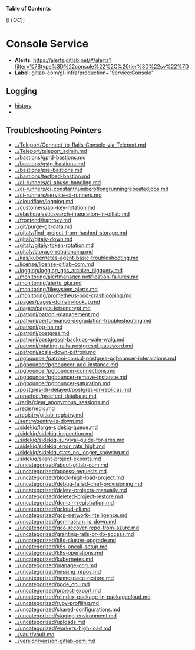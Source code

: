 <!-- MARKER: do not edit this section directly. Edit services/service-catalog.yml then run scripts/generate-docs -->

**Table of Contents**

[[_TOC_]]

#  Console Service
* **Alerts**: https://alerts.gitlab.net/#/alerts?filter=%7Btype%3D%22console%22%2C%20tier%3D%22sv%22%7D
* **Label**: gitlab-com/gl-infra/production~"Service:Console"

## Logging

* [history]()
* []()

## Troubleshooting Pointers

* [../Teleport/Connect_to_Rails_Console_via_Teleport.md](../Teleport/Connect_to_Rails_Console_via_Teleport.md)
* [../Teleport/teleport_admin.md](../Teleport/teleport_admin.md)
* [../bastions/gprd-bastions.md](../bastions/gprd-bastions.md)
* [../bastions/gstg-bastions.md](../bastions/gstg-bastions.md)
* [../bastions/pre-bastions.md](../bastions/pre-bastions.md)
* [../bastions/testbed-bastion.md](../bastions/testbed-bastion.md)
* [../ci-runners/ci-abuse-handling.md](../ci-runners/ci-abuse-handling.md)
* [../ci-runners/ci_constantnumberoflongrunningrepeatedjobs.md](../ci-runners/ci_constantnumberoflongrunningrepeatedjobs.md)
* [../ci-runners/service-ci-runners.md](../ci-runners/service-ci-runners.md)
* [../cloudflare/logging.md](../cloudflare/logging.md)
* [../customers/api-key-rotation.md](../customers/api-key-rotation.md)
* [../elastic/elasticsearch-integration-in-gitlab.md](../elastic/elasticsearch-integration-in-gitlab.md)
* [../frontend/haproxy.md](../frontend/haproxy.md)
* [../git/purge-git-data.md](../git/purge-git-data.md)
* [../gitaly/find-project-from-hashed-storage.md](../gitaly/find-project-from-hashed-storage.md)
* [../gitaly/gitaly-down.md](../gitaly/gitaly-down.md)
* [../gitaly/gitaly-token-rotation.md](../gitaly/gitaly-token-rotation.md)
* [../gitaly/storage-rebalancing.md](../gitaly/storage-rebalancing.md)
* [../kas/kubernetes-agent-basic-troubleshooting.md](../kas/kubernetes-agent-basic-troubleshooting.md)
* [../license/license-gitlab-com.md](../license/license-gitlab-com.md)
* [../logging/logging_gcs_archive_bigquery.md](../logging/logging_gcs_archive_bigquery.md)
* [../monitoring/alertmanager-notification-failures.md](../monitoring/alertmanager-notification-failures.md)
* [../monitoring/alerts_gke.md](../monitoring/alerts_gke.md)
* [../monitoring/filesystem_alerts.md](../monitoring/filesystem_alerts.md)
* [../monitoring/prometheus-pod-crashlooping.md](../monitoring/prometheus-pod-crashlooping.md)
* [../pages/pages-domain-lookup.md](../pages/pages-domain-lookup.md)
* [../pages/pages-letsencrypt.md](../pages/pages-letsencrypt.md)
* [../patroni/patroni-management.md](../patroni/patroni-management.md)
* [../patroni/performance-degradation-troubleshooting.md](../patroni/performance-degradation-troubleshooting.md)
* [../patroni/pg-ha.md](../patroni/pg-ha.md)
* [../patroni/postgres.md](../patroni/postgres.md)
* [../patroni/postgresql-backups-wale-walg.md](../patroni/postgresql-backups-wale-walg.md)
* [../patroni/rotating-rails-postgresql-password.md](../patroni/rotating-rails-postgresql-password.md)
* [../patroni/scale-down-patroni.md](../patroni/scale-down-patroni.md)
* [../pgbouncer/patroni-consul-postgres-pgbouncer-interactions.md](../pgbouncer/patroni-consul-postgres-pgbouncer-interactions.md)
* [../pgbouncer/pgbouncer-add-instance.md](../pgbouncer/pgbouncer-add-instance.md)
* [../pgbouncer/pgbouncer-connections.md](../pgbouncer/pgbouncer-connections.md)
* [../pgbouncer/pgbouncer-remove-instance.md](../pgbouncer/pgbouncer-remove-instance.md)
* [../pgbouncer/pgbouncer-saturation.md](../pgbouncer/pgbouncer-saturation.md)
* [../postgres-dr-delayed/postgres-dr-replicas.md](../postgres-dr-delayed/postgres-dr-replicas.md)
* [../praefect/praefect-database.md](../praefect/praefect-database.md)
* [../redis/clear_anonymous_sessions.md](../redis/clear_anonymous_sessions.md)
* [../redis/redis.md](../redis/redis.md)
* [../registry/gitlab-registry.md](../registry/gitlab-registry.md)
* [../sentry/sentry-is-down.md](../sentry/sentry-is-down.md)
* [../sidekiq/large-sidekiq-queue.md](../sidekiq/large-sidekiq-queue.md)
* [../sidekiq/sidekiq-inspection.md](../sidekiq/sidekiq-inspection.md)
* [../sidekiq/sidekiq-survival-guide-for-sres.md](../sidekiq/sidekiq-survival-guide-for-sres.md)
* [../sidekiq/sidekiq_error_rate_high.md](../sidekiq/sidekiq_error_rate_high.md)
* [../sidekiq/sidekiq_stats_no_longer_showing.md](../sidekiq/sidekiq_stats_no_longer_showing.md)
* [../sidekiq/silent-project-exports.md](../sidekiq/silent-project-exports.md)
* [../uncategorized/about-gitlab-com.md](../uncategorized/about-gitlab-com.md)
* [../uncategorized/access-requests.md](../uncategorized/access-requests.md)
* [../uncategorized/block-high-load-project.md](../uncategorized/block-high-load-project.md)
* [../uncategorized/debug-failed-chef-provisioning.md](../uncategorized/debug-failed-chef-provisioning.md)
* [../uncategorized/delete-projects-manually.md](../uncategorized/delete-projects-manually.md)
* [../uncategorized/deleted-project-restore.md](../uncategorized/deleted-project-restore.md)
* [../uncategorized/domain-registration.md](../uncategorized/domain-registration.md)
* [../uncategorized/gcloud-cli.md](../uncategorized/gcloud-cli.md)
* [../uncategorized/gcp-network-intelligence.md](../uncategorized/gcp-network-intelligence.md)
* [../uncategorized/gemnasium_is_down.md](../uncategorized/gemnasium_is_down.md)
* [../uncategorized/geo-recover-repo-from-azure.md](../uncategorized/geo-recover-repo-from-azure.md)
* [../uncategorized/granting-rails-or-db-access.md](../uncategorized/granting-rails-or-db-access.md)
* [../uncategorized/k8s-cluster-upgrade.md](../uncategorized/k8s-cluster-upgrade.md)
* [../uncategorized/k8s-oncall-setup.md](../uncategorized/k8s-oncall-setup.md)
* [../uncategorized/k8s-operations.md](../uncategorized/k8s-operations.md)
* [../uncategorized/kubernetes.md](../uncategorized/kubernetes.md)
* [../uncategorized/manage-cog.md](../uncategorized/manage-cog.md)
* [../uncategorized/missing_repos.md](../uncategorized/missing_repos.md)
* [../uncategorized/namespace-restore.md](../uncategorized/namespace-restore.md)
* [../uncategorized/node_cpu.md](../uncategorized/node_cpu.md)
* [../uncategorized/project-export.md](../uncategorized/project-export.md)
* [../uncategorized/reindex-package-in-packagecloud.md](../uncategorized/reindex-package-in-packagecloud.md)
* [../uncategorized/ruby-profiling.md](../uncategorized/ruby-profiling.md)
* [../uncategorized/shared-configurations.md](../uncategorized/shared-configurations.md)
* [../uncategorized/staging-environment.md](../uncategorized/staging-environment.md)
* [../uncategorized/uploads.md](../uncategorized/uploads.md)
* [../uncategorized/workers-high-load.md](../uncategorized/workers-high-load.md)
* [../vault/vault.md](../vault/vault.md)
* [../version/version-gitlab-com.md](../version/version-gitlab-com.md)
<!-- END_MARKER -->


<!-- ## Summary -->

<!-- ## Architecture -->

<!-- ## Performance -->

<!-- ## Scalability -->

<!-- ## Availability -->

<!-- ## Durability -->

<!-- ## Security/Compliance -->

<!-- ## Monitoring/Alerting -->

<!-- ## Links to further Documentation -->
